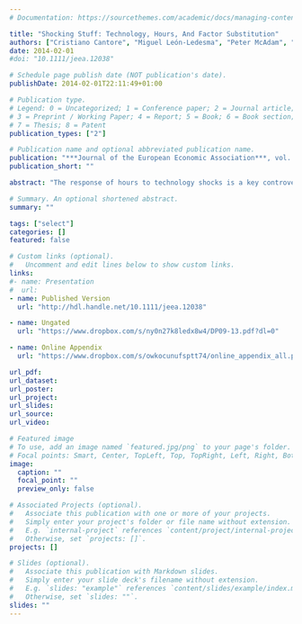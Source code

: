 ```yaml
---
# Documentation: https://sourcethemes.com/academic/docs/managing-content/

title: "Shocking Stuff: Technology, Hours, And Factor Substitution"
authors: ["Cristiano Cantore", "Miguel León-Ledesma", "Peter McAdam", "Alpo Willman"]
date: 2014-02-01
#doi: "10.1111/jeea.12038"

# Schedule page publish date (NOT publication's date).
publishDate: 2014-02-01T22:11:49+01:00

# Publication type.
# Legend: 0 = Uncategorized; 1 = Conference paper; 2 = Journal article;
# 3 = Preprint / Working Paper; 4 = Report; 5 = Book; 6 = Book section;
# 7 = Thesis; 8 = Patent
publication_types: ["2"]

# Publication name and optional abbreviated publication name.
publication: "***Journal of the European Economic Association***, vol. 12(1), pages 108-128, February"
publication_short: ""

abstract: "The response of hours to technology shocks is a key controversy in macroeconomics. We show that differences between RBC and NK models hinge on highly restrictive views of technology. We introduce CES production technologies and demonstrate that the response of hours depends on the factor-augmenting nature of shocks and the capital–labor substitution elasticity in both models. We develop analytical expressions to establish the thresholds determining its sign. This opens new margins for shock identification combining theory and VAR evidence. We discuss how our models provide new robust restrictions for empirical work, especially using the labor income share."

# Summary. An optional shortened abstract.
summary: ""

tags: ["select"]
categories: []
featured: false

# Custom links (optional).
#   Uncomment and edit lines below to show custom links.
links:
#- name: Presentation
#  url:
- name: Published Version
  url: "http://hdl.handle.net/10.1111/jeea.12038"

- name: Ungated
  url: "https://www.dropbox.com/s/ny0n27k8ledx8w4/DP09-13.pdf?dl=0"

- name: Online Appendix
  url: "https://www.dropbox.com/s/owkocunufsptt74/online_appendix_all.pdf?dl=0"

url_pdf:
url_dataset:
url_poster:
url_project:
url_slides:
url_source:
url_video:

# Featured image
# To use, add an image named `featured.jpg/png` to your page's folder.
# Focal points: Smart, Center, TopLeft, Top, TopRight, Left, Right, BottomLeft, Bottom, BottomRight.
image:
  caption: ""
  focal_point: ""
  preview_only: false

# Associated Projects (optional).
#   Associate this publication with one or more of your projects.
#   Simply enter your project's folder or file name without extension.
#   E.g. `internal-project` references `content/project/internal-project/index.md`.
#   Otherwise, set `projects: []`.
projects: []

# Slides (optional).
#   Associate this publication with Markdown slides.
#   Simply enter your slide deck's filename without extension.
#   E.g. `slides: "example"` references `content/slides/example/index.md`.
#   Otherwise, set `slides: ""`.
slides: ""
---
```


